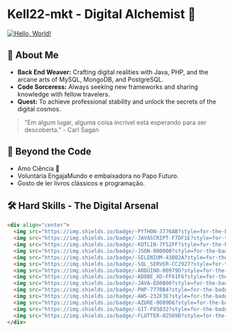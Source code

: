 # Kell22-mkt - Digital Alchemist 🔮

[![Hello, World!](https://img.shields.io/badge/Hello-World!-brightgreen)](https://github.com/Kell22-mkt)

## 🌌 About Me

*   **Back End Weaver:** Crafting digital realities with Java, PHP, and the arcane arts of MySQL, MongoDB, and PostgreSQL.
*   **Code Sorceress:** Always seeking new frameworks and sharing knowledge with fellow travelers.
*   **Quest:** To achieve professional stability and unlock the secrets of the digital cosmos.

> "Em algum lugar, alguma coisa incrível está esperando para ser descoberta." - Carl Sagan

## 💫 Beyond the Code

*   Amo Ciência 🧪
*   Voluntária EngajaMundo e embaixadora no Papo Futuro.
*   Gosto de ler livros clássicos e programação.

## 🛠️ Hard Skills - The Digital Arsenal

```html
<div align="center">
  <img src="https://img.shields.io/badge/-PYTHON-3776AB?style=for-the-badge&logo=python&logoColor=white" />
  <img src="https://img.shields.io/badge/-JAVASCRIPT-F7DF1E?style=for-the-badge&logo=javascript&logoColor=black" />
  <img src="https://img.shields.io/badge/-KOTLIN-7F52FF?style=for-the-badge&logo=kotlin&logoColor=white" />
  <img src="https://img.shields.io/badge/-JSON-000000?style=for-the-badge&logo=json&logoColor=white" />
  <img src="https://img.shields.io/badge/-SELENIUM-43B02A?style=for-the-badge&logo=selenium&logoColor=white" />
  <img src="https://img.shields.io/badge/-SQL_SERVER-CC2927?style=for-the-badge&logo=microsoft-sql-server&logoColor=white" />
  <img src="https://img.shields.io/badge/-ARDUINO-00979D?style=for-the-badge&logo=arduino&logoColor=white" />
  <img src="https://img.shields.io/badge/-ADOBE_XD-FF61F6?style=for-the-badge&logo=adobe-xd&logoColor=white" />
  <img src="https://img.shields.io/badge/-JAVA-ED8B00?style=for-the-badge&logo=java&logoColor=white" />
  <img src="https://img.shields.io/badge/-PHP-777BB4?style=for-the-badge&logo=php&logoColor=white" />
  <img src="https://img.shields.io/badge/-AWS-232F3E?style=for-the-badge&logo=amazon-aws&logoColor=white" />
  <img src="https://img.shields.io/badge/-AZURE-0089D6?style=for-the-badge&logo=microsoft-azure&logoColor=white" />
  <img src="https://img.shields.io/badge/-GIT-F05032?style=for-the-badge&logo=git&logoColor=white" />
  <img src="https://img.shields.io/badge/-FLUTTER-02569B?style=for-the-badge&logo=flutter&logoColor=white" />
</div>
